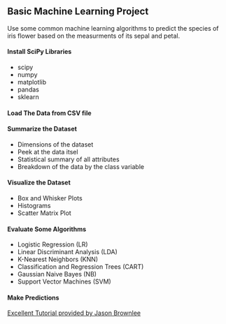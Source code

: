 ## Basic Machine Learning Project

Use some common machine learning algorithms to predict the species of iris flower based on the measurments of its sepal and petal. 

#### Install SciPy Libraries
- scipy
- numpy
- matplotlib
- pandas
- sklearn

#### Load The Data from CSV file

#### Summarize the Dataset
- Dimensions of the dataset
- Peek at the data itsel
- Statistical summary of all attributes
- Breakdown of the data by the class variable

#### Visualize the Dataset
- Box and Whisker Plots
- Histograms
- Scatter Matrix Plot

#### Evaluate Some Algorithms
- Logistic Regression (LR)
- Linear Discriminant Analysis (LDA)
- K-Nearest Neighbors (KNN)
- Classification and Regression Trees (CART)
- Gaussian Naive Bayes (NB)
- Support Vector Machines (SVM)

#### Make Predictions


[Excellent Tutorial provided by Jason Brownlee](https://machinelearningmastery.com/machine-learning-in-python-step-by-step/)
